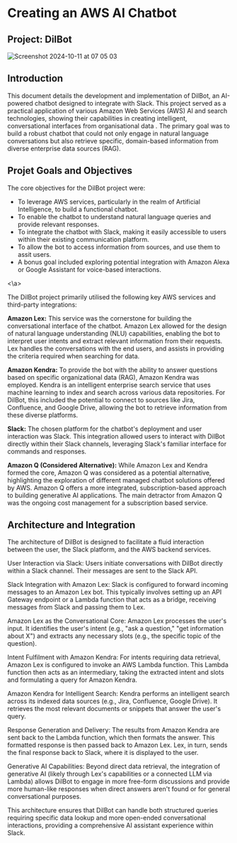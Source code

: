 # Creating an AWS AI Chatbot
## Project: DilBot
![Screenshot 2024-10-11 at 07 05 03](https://github.com/user-attachments/assets/3bd2dec4-9094-4602-b369-1f55b80489f4)

## Introduction

This document details the development and implementation of DilBot, an AI-powered chatbot designed to integrate with Slack. This project served as a practical application of various Amazon Web Services (AWS) AI and search technologies, showing their capabilities in creating intelligent, conversational interfaces from organisational data . The primary goal was to build a robust chatbot that could not only engage in natural language conversations but also retrieve specific, domain-based information from diverse enterprise data sources (RAG).

## Projet Goals and Objectives

The core objectives for the DilBot project were:

- To leverage AWS services, particularly in the realm of Artificial Intelligence, to build a functional chatbot.
- To enable the chatbot to understand natural language queries and provide relevant responses.
- To integrate the chatbot with Slack, making it easily accessible to users within their existing communication platform.
- To allow the bot to access information from sources, and use them to assit users.
- A bonus goal included exploring potential integration with Amazon Alexa or Google Assistant for voice-based interactions.

<a name= "## Technologies used" ><\a>

The DilBot project primarily utilised the following key AWS services and third-party integrations:

__Amazon Lex:__ This service was the cornerstone for building the conversational interface of the chatbot. Amazon Lex allowed for the design of natural language understanding (NLU) capabilities, enabling the bot to interpret user intents and extract relevant information from their requests. Lex handles the conversations with the end users, and assists in providing the criteria required when searching for data. 

__Amazon Kendra:__ To provide the bot with the ability to answer questions based on specific organizational data (RAG), Amazon Kendra was employed. Kendra is an intelligent enterprise search service that uses machine learning to index and search across various data repositories. For DilBot, this included the potential to connect to sources like Jira, Confluence, and Google Drive, allowing the bot to retrieve information from these diverse platforms.

__Slack:__ The chosen platform for the chatbot's deployment and user interaction was Slack. This integration allowed users to interact with DilBot directly within their Slack channels, leveraging Slack's familiar interface for commands and responses.

__Amazon Q (Considered Alternative):__ While Amazon Lex and Kendra formed the core, Amazon Q was considered as a potential alternative, highlighting the exploration of different managed chatbot solutions offered by AWS. Amazon Q offers a more integrated, subscription-based approach to building generative AI applications. The main detractor from Amazon Q was the ongoing cost management for a subscription based service.

## Architecture and Integration

The architecture of DilBot is designed to facilitate a fluid interaction between the user, the Slack platform, and the AWS backend services.

User Interaction via Slack: Users initiate conversations with DilBot directly within a Slack channel. Their messages are sent to the Slack API.

Slack Integration with Amazon Lex: Slack is configured to forward incoming messages to an Amazon Lex bot. This typically involves setting up an API Gateway endpoint or a Lambda function that acts as a bridge, receiving messages from Slack and passing them to Lex.

Amazon Lex as the Conversational Core: Amazon Lex processes the user's input. It identifies the user's intent (e.g., "ask a question," "get information about X") and extracts any necessary slots (e.g., the specific topic of the question).

Intent Fulfilment with Amazon Kendra: For intents requiring data retrieval, Amazon Lex is configured to invoke an AWS Lambda function. This Lambda function then acts as an intermediary, taking the extracted intent and slots and formulating a query for Amazon Kendra.

Amazon Kendra for Intelligent Search: Kendra performs an intelligent search across its indexed data sources (e.g., Jira, Confluence, Google Drive). It retrieves the most relevant documents or snippets that answer the user's query.

Response Generation and Delivery: The results from Amazon Kendra are sent back to the Lambda function, which then formats the answer. This formatted response is then passed back to Amazon Lex. Lex, in turn, sends the final response back to Slack, where it is displayed to the user.

Generative AI Capabilities: Beyond direct data retrieval, the integration of generative AI (likely through Lex's capabilities or a connected LLM via Lambda) allows DilBot to engage in more free-form discussions and provide more human-like responses when direct answers aren't found or for general conversational purposes.

This architecture ensures that DilBot can handle both structured queries requiring specific data lookup and more open-ended conversational interactions, providing a comprehensive AI assistant experience within Slack.


